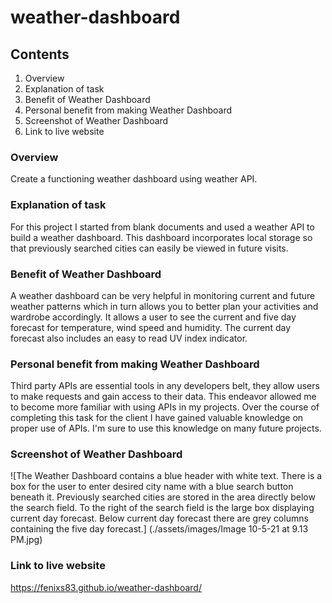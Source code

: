 # weather-dashboard

## Contents
1. Overview
2. Explanation of task
3. Benefit of Weather Dashboard
4. Personal benefit from making Weather Dashboard
5. Screenshot of Weather Dashboard
6. Link to live website

### Overview
Create a functioning weather dashboard using weather API.  

### Explanation of task
For this project I started from blank documents and used a weather API to build a weather dashboard.  This dashboard incorporates local storage so that previously searched cities can easily be viewed in future visits.  

### Benefit of Weather Dashboard
A weather dashboard can be very helpful in monitoring current and future weather patterns which in turn allows you to better plan your activities and wardrobe accordingly.  It allows a user to see the current and five day forecast for temperature, wind speed and humidity. The current day forecast also includes an easy to read UV index indicator.

### Personal benefit from making Weather Dashboard
Third party APIs are essential tools in any developers belt, they allow users to make requests and gain access to their data.  This endeavor allowed me to become more familiar with using APIs in my projects.  Over the course of completing this task for the client I have gained valuable knowledge on proper use of APIs. I'm sure to use this knowledge on many future projects.

### Screenshot of Weather Dashboard
![The Weather Dashboard contains a blue header with white text.  There is a box for the user to enter desired city name with a blue search button beneath it.  Previously searched cities are stored in the area directly below the search field.  To the right of the search field is the large box displaying current day forecast. Below current day forecast there are grey columns containing the five day forecast.] (./assets/images/Image 10-5-21 at 9.13 PM.jpg)

### Link to live website
https://fenixs83.github.io/weather-dashboard/
